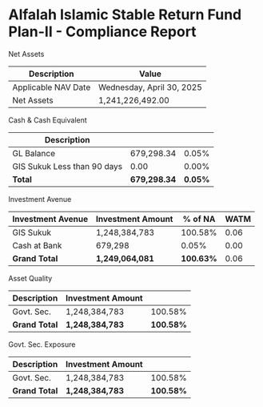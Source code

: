 # Alfalah Islamic Stable Return Fund Plan-II - Compliance Report

Net Assets

| Description         | Value                     |
| ------------------- | ------------------------- |
| Applicable NAV Date | Wednesday, April 30, 2025 |
| Net Assets          | 1,241,226,492.00          |

Cash & Cash Equivalent

| Description                 |                |           |
| --------------------------- | -------------- | --------- |
| GL Balance                  | 679,298.34     | 0.05%     |
| GIS Sukuk Less than 90 days | 0.00           | 0.00%     |
| **Total**                   | **679,298.34** | **0.05%** |

Investment Avenue

| Investment Avenue | Investment Amount | % of NA     | WATM |
| ----------------- | ----------------- | ----------- | ---- |
| GIS Sukuk         | 1,248,384,783     | 100.58%     | 0.06 |
| Cash at Bank      | 679,298           | 0.05%       | 0.00 |
| **Grand Total**   | **1,249,064,081** | **100.63%** | 0.06 |

Asset Quality

| Description     | Investment Amount |             |
| --------------- | ----------------- | ----------- |
| Govt. Sec.      | 1,248,384,783     | 100.58%     |
| **Grand Total** | **1,248,384,783** | **100.58%** |

Govt. Sec. Exposure

| Description     | Investment Amount |             |
| --------------- | ----------------- | ----------- |
| Govt. Sec.      | 1,248,384,783     | 100.58%     |
| **Grand Total** | **1,248,384,783** | **100.58%** |
